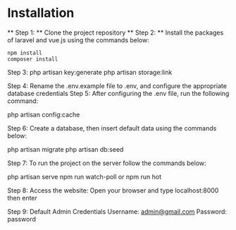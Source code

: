 # Installation

** Step 1: ** Clone the project repository
** Step 2: **  Install the packages of laravel and vue.js using the commands below:
```
npm install
composer install
```
Step 3: 
php artisan key:generate
php artisan storage:link

Step 4: Rename the .env.example file to .env, and configure the appropriate database credentials
Step 5: After configuring the .env file, run the following command:

php artisan config:cache

Step 6: Create a database, then insert default data using the commands below:

php artisan migrate
php artisan db:seed

Step 7: To run the project on the server follow the commands below:

php artisan serve
npm run watch-poll or npm run hot

Step 8: Access the website:
Open your browser and type localhost:8000 then enter

Step 9: Default Admin Credentials
Username: admin@gmail.com
Password: password
